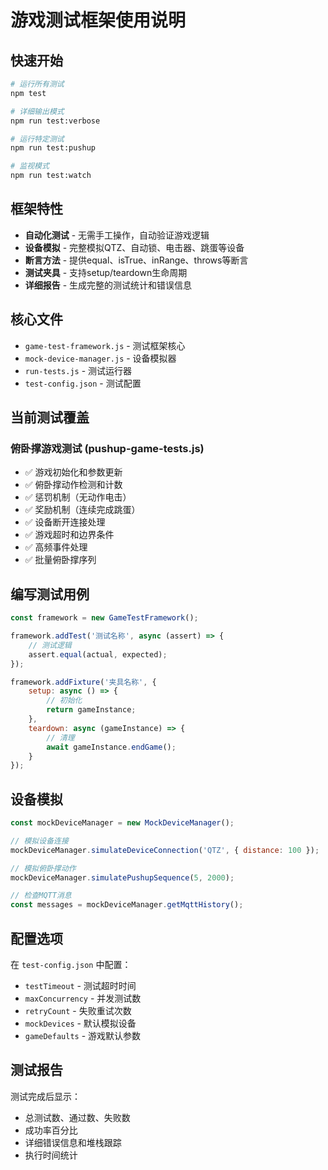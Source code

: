 # 游戏测试框架使用说明

## 快速开始

```bash
# 运行所有测试
npm test

# 详细输出模式
npm run test:verbose

# 运行特定测试
npm run test:pushup

# 监视模式
npm run test:watch
```

## 框架特性

- **自动化测试** - 无需手工操作，自动验证游戏逻辑
- **设备模拟** - 完整模拟QTZ、自动锁、电击器、跳蛋等设备
- **断言方法** - 提供equal、isTrue、inRange、throws等断言
- **测试夹具** - 支持setup/teardown生命周期
- **详细报告** - 生成完整的测试统计和错误信息

## 核心文件

- `game-test-framework.js` - 测试框架核心
- `mock-device-manager.js` - 设备模拟器
- `run-tests.js` - 测试运行器
- `test-config.json` - 测试配置

## 当前测试覆盖

### 俯卧撑游戏测试 (pushup-game-tests.js)

- ✅ 游戏初始化和参数更新
- ✅ 俯卧撑动作检测和计数
- ✅ 惩罚机制（无动作电击）
- ✅ 奖励机制（连续完成跳蛋）
- ✅ 设备断开连接处理
- ✅ 游戏超时和边界条件
- ✅ 高频事件处理
- ✅ 批量俯卧撑序列

## 编写测试用例

```javascript
const framework = new GameTestFramework();

framework.addTest('测试名称', async (assert) => {
    // 测试逻辑
    assert.equal(actual, expected);
});

framework.addFixture('夹具名称', {
    setup: async () => {
        // 初始化
        return gameInstance;
    },
    teardown: async (gameInstance) => {
        // 清理
        await gameInstance.endGame();
    }
});
```

## 设备模拟

```javascript
const mockDeviceManager = new MockDeviceManager();

// 模拟设备连接
mockDeviceManager.simulateDeviceConnection('QTZ', { distance: 100 });

// 模拟俯卧撑动作
mockDeviceManager.simulatePushupSequence(5, 2000);

// 检查MQTT消息
const messages = mockDeviceManager.getMqttHistory();
```

## 配置选项

在 `test-config.json` 中配置：

- `testTimeout` - 测试超时时间
- `maxConcurrency` - 并发测试数
- `retryCount` - 失败重试次数
- `mockDevices` - 默认模拟设备
- `gameDefaults` - 游戏默认参数

## 测试报告

测试完成后显示：
- 总测试数、通过数、失败数
- 成功率百分比
- 详细错误信息和堆栈跟踪
- 执行时间统计